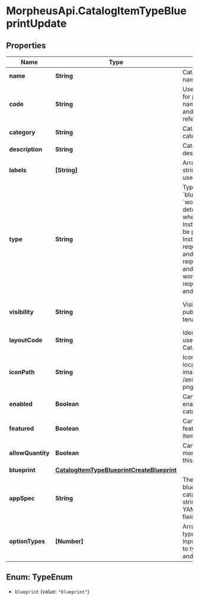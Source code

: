 # MorpheusApi.CatalogItemTypeBlueprintUpdate

## Properties

Name | Type | Description | Notes
------------ | ------------- | ------------- | -------------
**name** | **String** | Catalog Item Type name | [optional] 
**code** | **String** | Useful shortcode for provisioning naming schemes and export reference. | [optional] 
**category** | **String** | Catalog Item Type category | [optional] 
**description** | **String** | Catalog Item Type description | [optional] 
**labels** | **[String]** | Array of label strings, can be used for filtering. | [optional] 
**type** | **String** | Type, &#x60;instance&#x60;, &#x60;blueprint&#x60; or &#x60;workflow&#x60;. This determines whether an Instance or App will be provisioned. Instance types require a config and blueprint requires a blueprint and appSpec, while workflow types requires a workflow and context. | [optional] 
**visibility** | **String** | Visibility - Set to public to allow all tenants | [optional] [default to &#39;private&#39;]
**layoutCode** | **String** | Identifier primarily used for Plugin Catalog Item Types | [optional] 
**iconPath** | **String** | Icon Path, relative location of an icon image, eg. /assets/containers-png/nginx.png. | [optional] 
**enabled** | **Boolean** | Can be used to enable / disable the catalog item type. | [optional] [default to true]
**featured** | **Boolean** | Can be used to feature the catalog item type. | [optional] [default to false]
**allowQuantity** | **Boolean** | Can users order more than one of this item at a time. | [optional] [default to false]
**blueprint** | [**CatalogItemTypeBlueprintCreateBlueprint**](CatalogItemTypeBlueprintCreateBlueprint.md) |  | [optional] 
**appSpec** | **String** | The appSpec for blueprint type catalog items is a string in the Scribe YAML format with fields | [optional] 
**optionTypes** | **[Number]** | Array of option type IDs, see Inputs. Only applies to type instance and blueprint. | [optional] 



## Enum: TypeEnum


* `blueprint` (value: `"blueprint"`)




